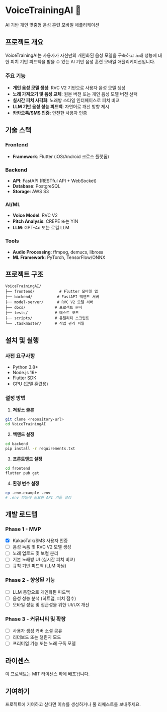 # VoiceTrainingAI 🎤

AI 기반 개인 맞춤형 음성 훈련 모바일 애플리케이션

## 프로젝트 개요

VoiceTrainingAI는 사용자가 자신만의 개인화된 음성 모델을 구축하고 노래 성능에 대한 피치 기반 피드백을 받을 수 있는 AI 기반 음성 훈련 모바일 애플리케이션입니다.

### 주요 기능

- **개인 음성 모델 생성**: RVC V2 기반으로 사용자 음성 모델 생성
- **노래 가져오기 및 음성 교체**: 원본 버전 또는 개인 음성 모델 버전 선택
- **실시간 피치 시각화**: 노래방 스타일 인터페이스로 피치 비교
- **LLM 기반 음성 성능 피드백**: 자연어로 개선 방향 제시
- **카카오톡/SMS 인증**: 안전한 사용자 인증

## 기술 스택

### Frontend
- **Framework**: Flutter (iOS/Android 크로스 플랫폼)

### Backend
- **API**: FastAPI (RESTful API + WebSocket)
- **Database**: PostgreSQL
- **Storage**: AWS S3

### AI/ML
- **Voice Model**: RVC V2
- **Pitch Analysis**: CREPE 또는 YIN
- **LLM**: GPT-4o 또는 로컬 LLM

### Tools
- **Audio Processing**: ffmpeg, demucs, librosa
- **ML Framework**: PyTorch, TensorFlow/ONNX

## 프로젝트 구조

```
VoiceTrainingAI/
├── frontend/           # Flutter 모바일 앱
├── backend/           # FastAPI 백엔드 서버
├── model-server/      # RVC V2 모델 서버
├── docs/             # 프로젝트 문서
├── tests/            # 테스트 코드
├── scripts/          # 유틸리티 스크립트
└── .taskmaster/      # 작업 관리 파일
```

## 설치 및 실행

### 사전 요구사항
- Python 3.8+
- Node.js 16+
- Flutter SDK
- GPU (모델 훈련용)

### 설정 방법

1. **저장소 클론**
```bash
git clone <repository-url>
cd VoiceTrainingAI
```

2. **백엔드 설정**
```bash
cd backend
pip install -r requirements.txt
```

3. **프론트엔드 설정**
```bash
cd frontend
flutter pub get
```

4. **환경 변수 설정**
```bash
cp .env.example .env
# .env 파일에 필요한 API 키들 설정
```

## 개발 로드맵

### Phase 1 - MVP
- [x] KakaoTalk/SMS 사용자 인증
- [ ] 음성 녹음 및 RVC V2 모델 생성
- [ ] 노래 업로드 및 보컬 분리
- [ ] 기본 노래방 UI (실시간 피치 비교)
- [ ] 규칙 기반 피드백 (LLM 아님)

### Phase 2 - 향상된 기능
- [ ] LLM 통합으로 개인화된 피드백
- [ ] 음성 성능 분석 (히트맵, 피치 점수)
- [ ] 모바일 성능 및 접근성을 위한 UI/UX 개선

### Phase 3 - 커뮤니티 및 확장
- [ ] 사용자 생성 커버 소셜 공유
- [ ] 리더보드 또는 챌린지 모드
- [ ] 프리미엄 기능 또는 노래 구독 모델

## 라이센스

이 프로젝트는 MIT 라이센스 하에 배포됩니다.

## 기여하기

프로젝트에 기여하고 싶다면 이슈를 생성하거나 풀 리퀘스트를 보내주세요. 